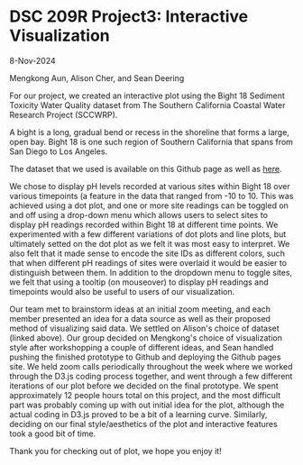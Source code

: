 # DSC 209R Project3: Interactive Visualization
8-Nov-2024

Mengkong Aun,
Alison Cher,
and Sean Deering

For our project, we created an interactive plot using the Bight 18 Sediment Toxicity Water Quality dataset from The Southern California Coastal Water Research Project (SCCWRP).

A bight is a long, gradual bend or recess in the shoreline that forms a large, open bay. Bight 18 is one such region of Southern California that spans from San Diego to Los Angeles.

The dataset that we used is available on this Github page as well as <a href=https://dataportal.sccwrp.org/datasets/sccwrp::bight-18-sediment-toxicity-water-quality/explore>here</a>.

We chose to display pH levels recorded at various sites within Bight 18 over various timepoints (a feature in the data that ranged from -10 to 10. This was achieved using a dot plot, and one or more site readings can be toggled on and off using a drop-down menu which allows users to select sites to display pH readings recorded within Bight 18 at different time points. We experimented with a few different variations of dot plots and line plots, but ultimately setted on the dot plot as we felt it was most easy to interpret. We also felt that it made sense to encode the site IDs as different colors, such that when different pH readings of sites were overlaid it would be easier to distinguish between them. In addition to the dropdown menu to toggle sites, we felt that using a tooltip (on mouseover) to display pH readings and timepoints would also be useful to users of our visualization.

Our team met to brainstorm ideas at an initial zoom meeting, and each member presented an idea for a data source as well as their proposed method of visualizing said data. We settled on Alison's choice of dataset (linked above). Our group decided on Mengkong's choice of visualization style after workshopping a couple of different ideas, and Sean handled pushing the finished prototype to Github and deploying the Github pages site. We held zoom calls periodically throughout the week where we worked through the D3.js coding process together, and went through a few different iterations of our plot before we decided on the final prototype. We spent approximately 12 people hours total on this project, and the most difficult part was probably coming up with out initial idea for the plot, although the actual coding in D3.js proved to be a bit of a learning curve. Similarly, deciding on our final style/aesthetics of the plot and interactive features took a good bit of time.

Thank you for checking out of plot, we hope you enjoy it!
